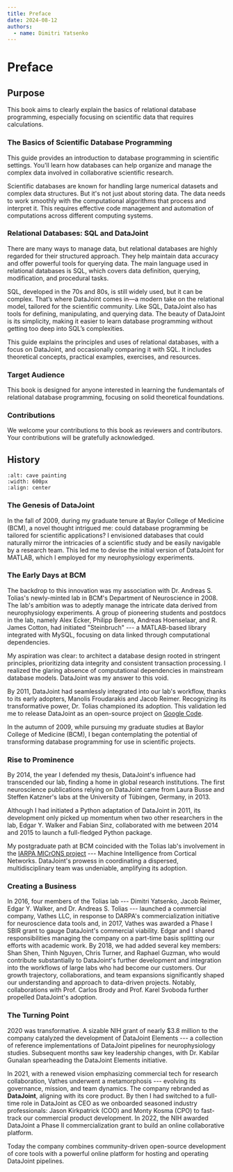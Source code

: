 ```yaml
---
title: Preface
date: 2024-08-12
authors:
  - name: Dimitri Yatsenko
---
```


# Preface

## Purpose
This book aims to clearly explain the basics of relational database programming, especially focusing on scientific data that requires calculations.

### The Basics of Scientific Database Programming
This guide provides an introduction to database programming in scientific settings. You'll learn how databases can help organize and manage the complex data involved in collaborative scientific research.

Scientific databases are known for handling large numerical datasets and complex data structures. But it's not just about storing data. The data needs to work smoothly with the computational algorithms that process and interpret it. This requires effective code management and automation of computations across different computing systems.

### Relational Databases: SQL and DataJoint
There are many ways to manage data, but relational databases are highly regarded for their structured approach. They help maintain data accuracy and offer powerful tools for querying data. The main language used in relational databases is SQL, which covers data definition, querying, modification, and procedural tasks.

SQL, developed in the 70s and 80s, is still widely used, but it can be complex. That’s where DataJoint comes in—a modern take on the relational model, tailored for the scientific community. Like SQL, DataJoint also has tools for defining, manipulating, and querying data. The beauty of DataJoint is its simplicity, making it easier to learn database programming without getting too deep into SQL’s complexities.

This guide explains the principles and uses of relational databases, with a focus on DataJoint, and occasionally comparing it with SQL. It includes theoretical concepts, practical examples, exercises, and resources.

### Target Audience
This book is designed for anyone interested in learning the fundemantals  of relational database programming, focusing on solid theoretical foundations. 

### Contributions
We welcome your contributions to this book as reviewers and contributors.
Your contributions will be gratefully acknowledged.


## History 

```{image} ./images/cave-art.jpg
:alt: cave painting
:width: 600px
:align: center
```


### The Genesis of DataJoint
In the fall of 2009, during my graduate tenure at Baylor College of Medicine (BCM), a novel thought intrigued me: could database programming be tailored for scientific applications? I envisioned databases that could naturally mirror the intricacies of a scientific study and be easily navigable by a research team. This led me to devise the initial version of DataJoint for MATLAB, which I employed for my neurophysiology experiments.

### The Early Days at BCM
The backdrop to this innovation was my association with Dr. Andreas S. Tolias's newly-minted lab in BCM's Department of Neuroscience in 2008. The lab's ambition was to adeptly manage the intricate data derived from  neurophysiology experiments.
A group of pioneering students and postdocs in the lab, namely Alex Ecker, Philipp Berens, Andreas Hoenselaar, and R. James Cotton, had initiated "Steinbruch" --- a MATLAB-based library integrated with MySQL, focusing on data linked through computational dependencies.

My aspiration was clear: to architect a database design rooted in stringent principles, prioritizing data integrity and consistent transaction processing. I realized the glaring absence of computational dependencies in mainstream database models. DataJoint was my answer to this void.

By 2011, DataJoint had seamlessly integrated into our lab's workflow, thanks to its early adopters, Manolis Froudarakis and Jacob Reimer. Recognizing its transformative power, Dr. Tolias championed its adoption. This validation led me to release DataJoint as an open-source project on [Google Code](https://code.google.com/archive/p/datajoint/).


In the autumn of 2009, while pursuing my graduate studies at Baylor College of Medicine (BCM), I began contemplating the potential of transforming database programming for use in scientific projects.

### Rise to Prominence
By 2014, the year I defended my thesis, DataJoint's influence had transcended our lab, finding a home in global research institutions.
The first neuroscience publications relying on DataJoint came from Laura Busse and Steffen Katzner's labs at the University of Tübingen, Germany, in 2013.

Although I had initiated a Python adaptation of DataJoint in 2011, its development only picked up momentum when two other researchers in the lab, Edgar Y. Walker and Fabian Sinz, collaborated with me between 2014 and 2015 to launch a full-fledged Python package.

My postgraduate path at BCM coincided with the Tolias lab's involvement in the [IARPA MICrONS project](https://www.iarpa.gov/research-programs/microns) --- Machine Intelligence from Cortical Networks. DataJoint's prowess in coordinating a dispersed, multidisciplinary team was undeniable, amplifying its adoption.

### Creating a Business 
In 2016, four members of the Tolias lab --- Dimitri Yatsenko, Jacob Reimer, Edgar Y. Walker, and Dr. Andreas S. Tolias --- launched a commercial company, Vathes LLC, in response to DARPA's commercialization initiative for neuroscience data tools and, in 2017, Vathes was awarded a Phase I SBIR grant to gauge DataJoint's commercial viability.
Edgar and I shared responsibilities managing the company on a part-time basis splitting our efforts with academic work.
By 2018, we had added several key members: Shan Shen, Thinh Nguyen, Chris Turner, and Raphael Guzman, who would contribute substantially to DataJoint's further development and integration into the workflows of large labs who had become our customers.
Our growth trajectory, collaborations, and team expansions significantly shaped our understanding and approach to data-driven projects.
Notably, collaborations with Prof. Carlos Brody and Prof. Karel Svoboda further propelled DataJoint's adoption.

### The Turning Point
2020 was transformative.
A sizable NIH grant of nearly $3.8 million to the company catalyzed the development of DataJoint Elements --- a collection of reference implementations of DataJoint pipelines for neurophysiology studies.
Subsequent months saw key leadership changes, with Dr. Kabilar Gunalan spearheading the DataJoint Elements initiative.

In 2021, with a renewed vision emphasizing commercial tech for research collaboration, Vathes underwent a metamorphosis --- evolving its governance, mission, and team dynamics.
The company rebranded as **DataJoint**, aligning with its core product.
By then I had switched to a full-time role in DataJoint as CEO as we onboarded seasoned industry professionals: Jason Kirkpatrick (COO) and Monty Kosma (CPO) to fast-track our commercial product development.
In 2022, the NIH awarded DataJoint a Phase II commercialization grant to build an online collaborative platform.

Today the company combines community-driven open-source development of core tools with a powerful online platform for hosting and operating DataJoint pipelines.
